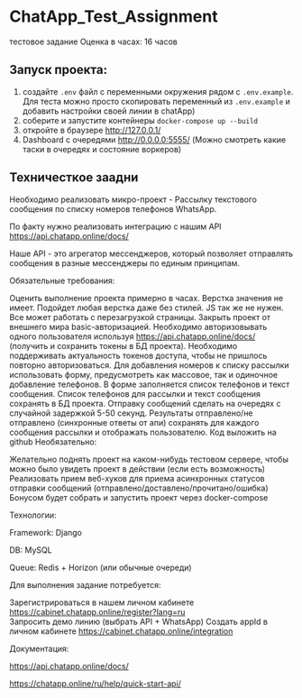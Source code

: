 # ChatApp_Test_Assignment
тестовое задание 
Оценка в часах: 16 часов
## Запуск проекта:
1. создайте `.env` файл с переменными окружения рядом с  `.env.example`. Для теста можно просто скопировать переменный из `.env.example` и добавить настройки своей линии в chatApp)
2. соберите и запустите контейнеры `docker-compose up --build`
3. откройте в браузере http://127.0.0.1/
4. Dashboard с очередями  http://0.0.0.0:5555/ (Можно смотреть какие таски в очередях и состояние воркеров)

## Техничесткое заадни
Необходимо реализовать микро-проект - Рассылку текстового сообщения по списку номеров телефонов WhatsApp.

По факту нужно реализовать интеграцию с нашим API https://api.chatapp.online/docs/

Наше API - это агрегатор мессенджеров, который позволяет отправлять сообщения в разные мессенджеры по единым принципам.

Обязательные требования:

Оценить выполнение проекта примерно в часах.
Верстка значения не имеет. Подойдет любая верстка даже без стилей.
JS так же не нужен. Все может работать с перезагрузкой страницы.
Закрыть проект от внешнего мира basic-авторизацией.
Необходимо авторизовывать одного пользователя используя https://api.chatapp.online/docs/ (получить и сохранить токены в БД проекта).
Необходимо поддерживать актуальность токенов доступа, чтобы не пришлось повторно авторизоваться.
Для добавления номеров к списку рассылки использовать форму, предусмотреть как массовое, так и одиночное добавление телефонов.
В форме заполняется список телефонов и текст сообщения.
Список телефонов для рассылки и текст сообщения сохранять в БД проекта.
Отправку сообщений сделать на очередях с случайной задержкой 5-50 секунд.
Результаты отправлено/не отправлено (синхронные ответы от апи) сохранять для каждого сообщения рассылки и отображать пользователю.
Код выложить на github
Необязательно:

Желательно поднять проект на каком-нибудь тестовом сервере, чтобы можно было увидеть проект в действии (если есть возможность)
Реализовать прием веб-хуков для приема асинхронных статусов отправки сообщений (отправлено/доставлено/прочитано/ошибка)
Бонусом будет собрать и запустить проект через docker-compose


Технологии:

Framework: Django 

DB: MySQL

Queue: Redis + Horizon (или обычные очереди)

Для выполнения задание потребуется:

Зарегистрироваться в нашем личном кабинете https://cabinet.chatapp.online/register?lang=ru  
Запросить демо линию (выбрать API + WhatsApp)
Создать appId в личном кабинете https://cabinet.chatapp.online/integration 


Документация:

https://api.chatapp.online/docs/ 

https://chatapp.online/ru/help/quick-start-api/
